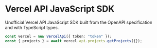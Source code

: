 # Vercel API JavaScript SDK

Unofficial Vercel API JavaScript SDK built from the OpenAPI specification and with TypeScript types.

```ts
const vercel = new VercelApi({ token: "token" });
const { projects } = await vercel.api.projects.getProjects({});
```
